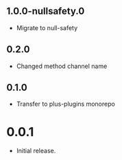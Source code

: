 ## 1.0.0-nullsafety.0

- Migrate to null-safety

## 0.2.0

- Changed method channel name

## 0.1.0

- Transfer to plus-plugins monorepo

# 0.0.1

- Initial release.
